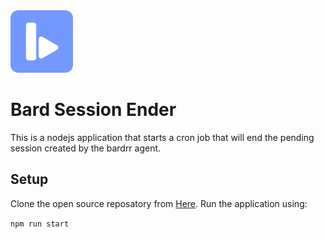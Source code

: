 <img src="./Asset 10-8.png" width="100">

# Bard Session Ender

This is a nodejs application that starts a cron job that will end the pending session created by the bardrr agent.

## Setup

Clone the open source reposatory from [Here](https://github.com/bard-rr/session_ender). Run the application using:

`npm run start`

